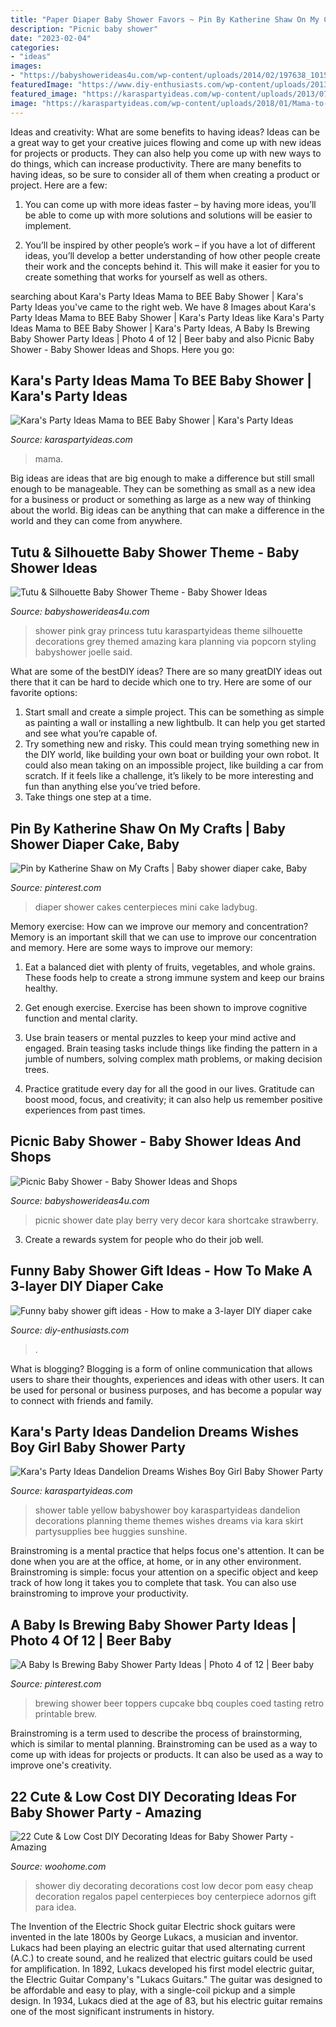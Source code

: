 ```yaml
---
title: "Paper Diaper Baby Shower Favors ~ Pin By Katherine Shaw On My Crafts"
description: "Picnic baby shower"
date: "2023-02-04"
categories:
- "ideas"
images:
- "https://babyshowerideas4u.com/wp-content/uploads/2014/02/197638_10151338347461324_672423923_n_600x900.jpg"
featuredImage: "https://www.diy-enthusiasts.com/wp-content/uploads/2013/06/baby-shower-gift-ideas-diaper-cake-baby-girl-lollipops-shoes-decorative-items.jpg"
featured_image: "https://karaspartyideas.com/wp-content/uploads/2013/07/36a17443c3ec94257d73a33f463a4cf5_599x12381.jpg"
image: "https://karaspartyideas.com/wp-content/uploads/2018/01/Mama-to-BEE-Baby-Shower-via-Karas-Party-Ideas-KarasPartyIdeas.com2_-683x1024.jpg"
---
```



Ideas and creativity: What are some benefits to having ideas?
Ideas can be a great way to get your creative juices flowing and come up with new ideas for projects or products. They can also help you come up with new ways to do things, which can increase productivity. There are many benefits to having ideas, so be sure to consider all of them when creating a product or project. Here are a few: 
1. You can come up with more ideas faster – by having more ideas, you’ll be able to come up with more solutions and solutions will be easier to implement.

2. You’ll be inspired by other people’s work – if you have a lot of different ideas, you’ll develop a better understanding of how other people create their work and the concepts behind it. This will make it easier for you to create something that works for yourself as well as others.

	

		
searching about Kara&#039;s Party Ideas Mama to BEE Baby Shower | Kara&#039;s Party Ideas you've came to the right web. We have 8 Images about Kara&#039;s Party Ideas Mama to BEE Baby Shower | Kara&#039;s Party Ideas like Kara&#039;s Party Ideas Mama to BEE Baby Shower | Kara&#039;s Party Ideas, A Baby Is Brewing Baby Shower Party Ideas | Photo 4 of 12 | Beer baby and also Picnic Baby Shower - Baby Shower Ideas and Shops. Here you go:
		
    
## Kara&#039;s Party Ideas Mama To BEE Baby Shower | Kara&#039;s Party Ideas

<img loading=lazy src="https://karaspartyideas.com/wp-content/uploads/2018/01/Mama-to-BEE-Baby-Shower-via-Karas-Party-Ideas-KarasPartyIdeas.com2_-683x1024.jpg" onerror="this.onerror=null;this.src='https://tse3.mm.bing.net/th?id=OIP.FiZFgxmAYmqdovAz00fnQgHaLG&amp;pid=15.1';" alt="Kara&#039;s Party Ideas Mama to BEE Baby Shower | Kara&#039;s Party Ideas">

_Source: karaspartyideas.com_

>mama. 

	

Big ideas are ideas that are big enough to make a difference but still small enough to be manageable. They can be something as small as a new idea for a business or product or something as large as a new way of thinking about the world. Big ideas can be anything that can make a difference in the world and they can come from anywhere.

    
## Tutu &amp; Silhouette Baby Shower Theme - Baby Shower Ideas

<img loading=lazy src="https://babyshowerideas4u.com/wp-content/uploads/2014/02/197638_10151338347461324_672423923_n_600x900.jpg" onerror="this.onerror=null;this.src='https://tse2.mm.bing.net/th?id=OIP.WXQK6LJhKIgWN3I7213mEwHaLH&amp;pid=15.1';" alt="Tutu &amp; Silhouette Baby Shower Theme - Baby Shower Ideas">

_Source: babyshowerideas4u.com_

>shower pink gray princess tutu karaspartyideas theme silhouette decorations grey themed amazing kara planning via popcorn styling babyshower joelle said. 

	

What are some of the bestDIY ideas?
There are so many greatDIY ideas out there that it can be hard to decide which one to try. Here are some of our favorite options: 
1) Start small and create a simple project. This can be something as simple as painting a wall or installing a new lightbulb. It can help you get started and see what you’re capable of. 
2) Try something new and risky. This could mean trying something new in the DIY world, like building your own boat or building your own robot. It could also mean taking on an impossible project, like building a car from scratch. If it feels like a challenge, it’s likely to be more interesting and fun than anything else you’ve tried before. 
3) Take things one step at a time.

    
## Pin By Katherine Shaw On My Crafts | Baby Shower Diaper Cake, Baby

<img loading=lazy src="https://i.pinimg.com/originals/f5/00/97/f50097aad28126931580908399d35787.jpg" onerror="this.onerror=null;this.src='https://tse4.mm.bing.net/th?id=OIP.8N93-bBDi3pq-rnBh5c_iQHaJ6&amp;pid=15.1';" alt="Pin by Katherine Shaw on My Crafts | Baby shower diaper cake, Baby">

_Source: pinterest.com_

>diaper shower cakes centerpieces mini cake ladybug. 

	

Memory exercise: How can we improve our memory and concentration?
Memory is an important skill that we can use to improve our concentration and memory. Here are some ways to improve our memory:
1. Eat a balanced diet with plenty of fruits, vegetables, and whole grains. These foods help to create a strong immune system and keep our brains healthy.

2. Get enough exercise. Exercise has been shown to improve cognitive function and mental clarity.

3. Use brain teasers or mental puzzles to keep your mind active and engaged. Brain teasing tasks include things like finding the pattern in a jumble of numbers, solving complex math problems, or making decision trees.

4. Practice gratitude every day for all the good in our lives. Gratitude can boost mood, focus, and creativity; it can also help us remember positive experiences from past times.

    
## Picnic Baby Shower - Baby Shower Ideas And Shops

<img loading=lazy src="http://www.babyshowerideas4u.com/wp-content/uploads/2014/02/Very-Berry-12.jpg" onerror="this.onerror=null;this.src='https://tse3.mm.bing.net/th?id=OIP.ENqTHD4k64ItLv5Tp8nIfQHaF5&amp;pid=15.1';" alt="Picnic Baby Shower - Baby Shower Ideas and Shops">

_Source: babyshowerideas4u.com_

>picnic shower date play berry very decor kara shortcake strawberry. 

	

3. Create a rewards system for people who do their job well.

    
## Funny Baby Shower Gift Ideas - How To Make A 3-layer DIY Diaper Cake

<img loading=lazy src="https://www.diy-enthusiasts.com/wp-content/uploads/2013/06/baby-shower-gift-ideas-diaper-cake-baby-girl-lollipops-shoes-decorative-items.jpg" onerror="this.onerror=null;this.src='https://tse4.mm.bing.net/th?id=OIP.uVa0LPsqy3ZsEhY6i2A2xgHaLH&amp;pid=15.1';" alt="Funny baby shower gift ideas - How to make a 3-layer DIY diaper cake">

_Source: diy-enthusiasts.com_

>. 

	

What is blogging?
Blogging is a form of online communication that allows users to share their thoughts, experiences and ideas with other users. It can be used for personal or business purposes, and has become a popular way to connect with friends and family.

    
## Kara&#039;s Party Ideas Dandelion Dreams Wishes Boy Girl Baby Shower Party

<img loading=lazy src="https://karaspartyideas.com/wp-content/uploads/2013/07/36a17443c3ec94257d73a33f463a4cf5_599x12381.jpg" onerror="this.onerror=null;this.src='https://tse2.mm.bing.net/th?id=OIP.dwQWZaqxaGEymX6J2QVw8AHaPT&amp;pid=15.1';" alt="Kara&#039;s Party Ideas Dandelion Dreams Wishes Boy Girl Baby Shower Party">

_Source: karaspartyideas.com_

>shower table yellow babyshower boy karaspartyideas dandelion decorations planning theme themes wishes dreams via kara skirt partysupplies bee huggies sunshine. 

	

Brainstroming is a mental practice that helps focus one's attention. It can be done when you are at the office, at home, or in any other environment. Brainstroming is simple: focus your attention on a specific object and keep track of how long it takes you to complete that task. You can also use brainstroming to improve your productivity.

    
## A Baby Is Brewing Baby Shower Party Ideas | Photo 4 Of 12 | Beer Baby

<img loading=lazy src="https://i.pinimg.com/736x/5b/ec/cc/5beccce6648a152a8a4d47f4c1b21342.jpg" onerror="this.onerror=null;this.src='https://tse2.mm.bing.net/th?id=OIP.e57r5Z9OSZr0nZOv1YIdBAHaIA&amp;pid=15.1';" alt="A Baby Is Brewing Baby Shower Party Ideas | Photo 4 of 12 | Beer baby">

_Source: pinterest.com_

>brewing shower beer toppers cupcake bbq couples coed tasting retro printable brew. 

	

Brainstroming is a term used to describe the process of brainstorming, which is similar to mental planning. Brainstroming can be used as a way to come up with ideas for projects or products. It can also be used as a way to improve one's creativity.

    
## 22 Cute &amp; Low Cost DIY Decorating Ideas For Baby Shower Party - Amazing

<img loading=lazy src="http://www.woohome.com/wp-content/uploads/2015/04/baby-shower-decor-ideas-woohome-19.jpg" onerror="this.onerror=null;this.src='https://tse1.mm.bing.net/th?id=OIP.OLimr-9_vW6C42bS084Y4AHaKk&amp;pid=15.1';" alt="22 Cute &amp; Low Cost DIY Decorating Ideas for Baby Shower Party - Amazing">

_Source: woohome.com_

>shower diy decorating decorations cost low decor pom easy cheap decoration regalos papel centerpieces boy centerpiece adornos gift para idea. 

	

The Invention of the Electric Shock guitar
Electric shock guitars were invented in the late 1800s by George Lukacs, a musician and inventor. Lukacs had been playing an electric guitar that used alternating current (A.C.) to create sound, and he realized that electric guitars could be used for amplification. In 1892, Lukacs developed his first model electric guitar, the Electric Guitar Company's "Lukacs Guitars." The guitar was designed to be affordable and easy to play, with a single-coil pickup and a simple design. In 1934, Lukacs died at the age of 83, but his electric guitar remains one of the most significant instruments in history.

